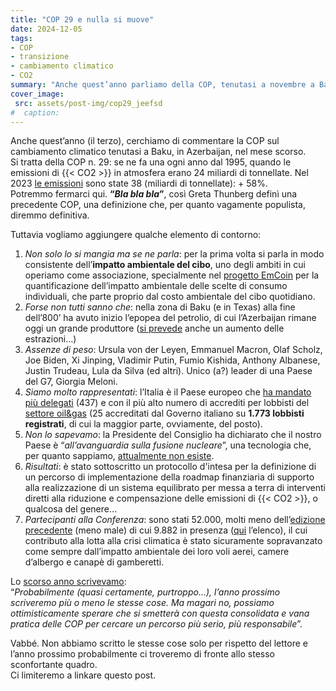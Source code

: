 ```yaml
---
title: "COP 29 e nulla si muove"
date: 2024-12-05
tags:
- COP  
- transizione  
- cambiamento climatico  
- CO2
summary: "Anche quest’anno parliamo della COP, tenutasi a novembre a Baku ed in cui decine di migliaia di delegati (tra cui 1.773 lobbisti del *oil&gas*), hanno discusso di cambiamento climatico. Solo qualche annotazione a margine di questo *bla bla* ad alto livello..."
cover_image:
 src: assets/post-img/cop29_jeefsd
#  caption: 
---
```


Anche quest’anno (il terzo), cerchiamo di commentare la COP sul cambiamento climatico tenutasi a Baku, in Azerbaijan, nel mese scorso.   
Si tratta della COP n. 29: se ne fa una ogni anno dal 1995, quando le emissioni di {{< CO2 >}} in atmosfera  erano 24 miliardi di tonnellate. Nel 2023 [le emissioni](https://ourworldindata.org/co2-emissions) sono state 38 (miliardi di tonnellate): \+ 58%.   
Potremmo fermarci qui. **“*Bla bla bla*”**, così Greta Thunberg definì una precedente COP, una definizione che, per quanto vagamente populista, diremmo definitiva.

Tuttavia vogliamo aggiungere qualche elemento di contorno:

1. *Non solo lo si mangia ma se ne parla*: per la prima volta si parla in modo consistente dell’**impatto ambientale del cibo**, uno degli ambiti in cui operiamo come associazione, specialmente nel [progetto EmCoin](https://emcoin.resconda.it/) per la quantificazione dell’impatto ambientale delle scelte di consumo individuali, che parte proprio dal costo ambientale del cibo quotidiano.  
2. *Forse non tutti sanno che*: nella zona di Baku (e in Texas) alla fine dell’800’ ha avuto inizio l’epopea del petrolio, di cui l’Azerbaijan rimane oggi un grande produttore ([si prevede](https://www.interfax.com/newsroom/top-stories/108241/) anche un aumento delle estrazioni…)  
3. *Assenze di peso*: Ursula von der Leyen, Emmanuel Macron, Olaf Scholz, Joe Biden, Xi Jinping, Vladimir Putin, Fumio Kishida, Anthony Albanese, Justin Trudeau, Lula da Silva (ed altri). Unico (a?)  leader di una Paese del G7, Giorgia Meloni.  
4. *Siamo molto rappresentati*: l’Italia è il Paese europeo che [ha mandato più delegati](https://www.openpolis.it/litalia-e-il-paese-europeo-che-ha-inviato-piu-delegati-alla-cop-29/) (437) e con il più alto numero di accrediti per lobbisti del [settore oil\&gas](https://economiacircolare.com/cop29-italia-primo-paese-europa-accrediti-lobbisti-oilgas/) (25 accreditati dal Governo italiano su **1.773 lobbisti registrati**, di cui la maggior parte, ovviamente, del posto).   
5. *Non lo sapevamo*: la Presidente del Consiglio ha dichiarato che il nostro Paese è “*all’avanguardia sulla fusione nucleare*”, una tecnologia che, per quanto sappiamo, [attualmente non esiste](https://www.qualenergia.it/articoli/fusione-nucleare-prossima-realta-o-illusione-mediatica/).  
6. *Risultati*: è stato sottoscritto un protocollo d'intesa per la definizione di un percorso di implementazione della roadmap finanziaria di supporto alla realizzazione di un sistema equilibrato per messa a terra di interventi diretti alla riduzione e compensazione delle emissioni di {{< CO2 >}}, o qualcosa del genere…  
7. *Partecipanti alla Conferenza*: sono stati 52.000, molti meno dell’[edizione precedente](https://resconda.it/articles/cop-28-il-disco-e-rotto/) (meno male) di cui 9.882 in presenza ([qui](https://unfccc.int/documents/643061) l’elenco), il cui contributo alla lotta alla crisi climatica è stato sicuramente sopravanzato come sempre dall’impatto ambientale dei loro voli aerei, camere d’albergo e canapè di gamberetti.

Lo [scorso anno scrivevamo](https://resconda.it/articles/cop-28-il-disco-e-rotto/):  
“*Probabilmente (quasi certamente, purtroppo…), l’anno prossimo scriveremo più o meno le stesse cose. Ma magari no, possiamo ottimisticamente sperare che si smetterà con questa consolidata e vana pratica delle COP per cercare un percorso più serio, più responsabile*”. 

Vabbé. Non abbiamo scritto le stesse cose solo per rispetto del lettore e l’anno prossimo probabilmente ci troveremo di fronte allo stesso sconfortante quadro.   
Ci limiteremo a linkare questo post.
    
